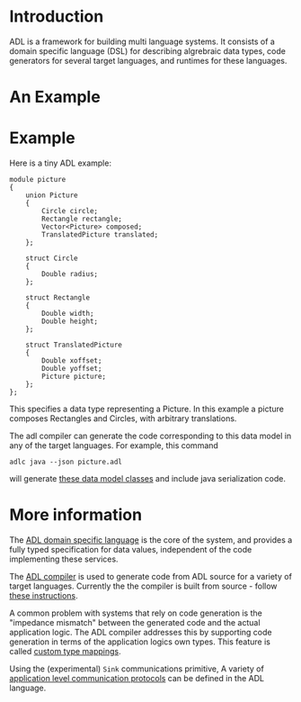 # Introduction

ADL is a framework for building multi language systems. It consists of
a domain specific language (DSL) for describing algrebraic data types,
code generators for several target languages, and runtimes for these
languages.

# An Example

# Example

Here is a tiny ADL example:

```
module picture
{
    union Picture
    {
        Circle circle;
        Rectangle rectangle;
        Vector<Picture> composed;
        TranslatedPicture translated;
    };

    struct Circle
    {
        Double radius;
    };

    struct Rectangle
    {
        Double width;
        Double height;
    };

    struct TranslatedPicture
    {
        Double xoffset;
        Double yoffset;
        Picture picture;
    };
};

```

This specifies a data type representing a Picture. In this example a
picture composes Rectangles and Circles, with arbitrary translations.

The adl compiler can generate the code corresponding to this data model
in any of the target languages. For example, this command

```
adlc java --json picture.adl
```

will generate [these data model classes][exampleout] and include java
serialization code.

# More information

The [ADL domain specific language][1] is the core of the system, and
provides a fully typed specification for data values, independent of
the code implementing these services.

The [ADL compiler][2] is used to generate code from ADL source for a
variety of target languages. Currently the the compiler is built from
source - follow [these instructions][3].

A common problem with systems that rely on code generation is the
"impedance mismatch" between the generated code and the actual
application logic. The ADL compiler addresses this by supporting code
generation in terms of the application logics own types. This feature
is called [custom type mappings][4].

Using the (experimental) `Sink` communications primitive, A variety of
[application level communication protocols][5] can be defined in the
ADL language.

[exampleout]:../haskell/compiler/tests/demo1/java-output/adl/picture/
[1]:language.md
[2]:compiler.md
[3]:install.md
[4]:custom-types.md
[5]:protocols.md

